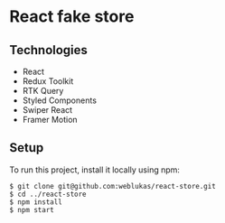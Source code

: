 # React fake store

## Technologies

* React
* Redux Toolkit
* RTK Query
* Styled Components
* Swiper React
* Framer Motion

## Setup
To run this project, install it locally using npm:

```
$ git clone git@github.com:weblukas/react-store.git
$ cd ../react-store
$ npm install
$ npm start
```

